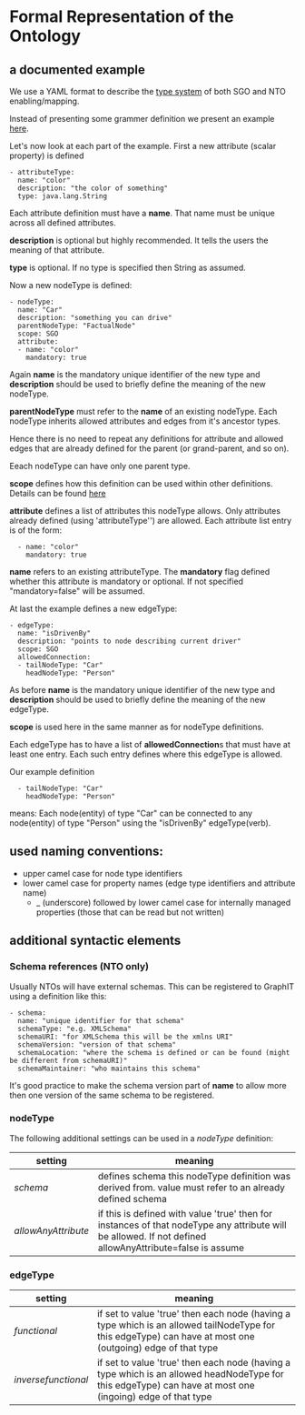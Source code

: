 # Formal Representation of the Ontology

## a documented example

We use a YAML format to describe the [type system](../SGO_NTO_and_all_that.md) of both SGO and NTO enabling/mapping. 

Instead of presenting some grammer definition we present an example [here](example_extension_request.yaml). 

Let's now look at each part of the example. First a new attribute (scalar property) is defined

```
- attributeType:
  name: "color"
  description: "the color of something"
  type: java.lang.String
```

Each attribute definition must have a **name**. That name must be unique across all defined attributes.

**description** is optional but highly recommended. It tells the users the meaning of that attribute.

**type** is optional. If no type is specified then String as assumed.

Now a new nodeType is defined:

```
- nodeType:
  name: "Car"
  description: "something you can drive"
  parentNodeType: "FactualNode"
  scope: SGO
  attribute:
  - name: "color"
    mandatory: true
```

Again **name** is the mandatory unique identifier of the new type and **description** should be used to briefly define the meaning of the new nodeType.

**parentNodeType** must refer to the **name** of an existing nodeType. Each nodeType inherits allowed attributes and edges from it's ancestor types.

Hence there is no need to repeat any definitions for attribute and allowed edges that are already defined for the parent (or grand-parent, and so on).

Eeach nodeType can have only one parent type.

**scope** defines how this definition can be used within other definitions. Details can be found [here](../SGO_NTO_and_all_that.md)

**attribute** defines a list of attributes this nodeType allows. Only attributes already defined (using 'attributeType'') are allowed. Each attribute list entry is of the form:

```
  - name: "color"
    mandatory: true
```

**name** refers to an existing attributeType. The **mandatory** flag defined whether this attribute is mandatory or optional. If not specified "mandatory=false" will be assumed.

At last the example defines a new edgeType:

```
- edgeType:
  name: "isDrivenBy"
  description: "points to node describing current driver"
  scope: SGO
  allowedConnection:
  - tailNodeType: "Car"
    headNodeType: "Person"
```

As before **name** is the mandatory unique identifier of the new type and **description** should be used to briefly define the meaning of the new edgeType.

**scope** is used here in the same manner as for nodeType definitions.

Each edgeType has to have a list of **allowedConnection**s that must have at least one entry. Each such entry defines where this edgeType is allowed.

Our example definition
```
  - tailNodeType: "Car"
    headNodeType: "Person"
```
means: Each node(entity) of type "Car" can be connected to any node(entity) of type "Person" using the "isDrivenBy" edgeType(verb).

## used naming conventions:

* upper camel case for node type identifiers
* lower camel case for property names (edge type identifiers and attribute name)
  * _ (underscore) followed by lower camel case for internally managed properties (those that can be read but not written)

## additional syntactic elements 

### Schema references (NTO only)

Usually NTOs will have external schemas. This can be registered to GraphIT using a definition like this:

```
- schema:
  name: "unique identifier for that schema"
  schemaType: "e.g. XMLSchema"
  schemaURI: "for XMLSchema this will be the xmlns URI"
  schemaVersion: "version of that schema"
  schemaLocation: "where the schema is defined or can be found (might be different from schemaURI)"
  schemaMaintainer: "who maintains this schema" 
```

It's good practice to make the schema version part of **name** to allow more then one version of the same schema to be registered.

### nodeType

The following additional settings can be used in a *nodeType* definition:

| setting | meaning |
| --- | --- |
| *schema*      | defines schema this nodeType definition was derived from. value must refer to an already defined schema |
| *allowAnyAttribute*      | if this is defined with value 'true' then for instances of that nodeType any attribute will be allowed. If not defined allowAnyAttribute=false is assume |


### edgeType

| setting | meaning |
| --- | --- |
| *functional* | if set to value 'true' then each node (having a type which is an allowed tailNodeType for this edgeType) can have at most one (outgoing) edge of that type |
| *inversefunctional* | if set to value 'true' then each node (having a type which is an allowed headNodeType for this edgeType) can have at most one (ingoing) edge of that type |
